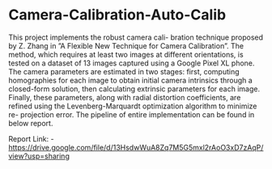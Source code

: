# Camera-Calibration-Auto-Calib
This project implements the robust camera cali-
bration technique proposed by Z. Zhang in ”A Flexible New
Technique for Camera Calibration”. The method, which
requires at least two images at different orientations, is tested
on a dataset of 13 images captured using a Google Pixel XL
phone. The camera parameters are estimated in two stages:
first, computing homographies for each image to obtain initial
camera intrinsics through a closed-form solution, then calculating
extrinsic parameters for each image. Finally, these parameters,
along with radial distortion coefficients, are refined using the
Levenberg-Marquardt optimization algorithm to minimize re-
projection error. The pipeline of entire implementation can be found in below report.

Report Link: - https://drive.google.com/file/d/13HsdwWuA8Zq7M5G5mxl2rAoO3xD7zAqP/view?usp=sharing
